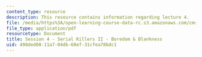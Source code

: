 ```yaml
---
content_type: resource
description: This resource contains information regarding lecture 4.
file: /media/https%3A/open-learning-course-data-rc.s3.amazonaws.com/cms-840-at-the-limit-violence-in-contemporary-representation-fall-2013/498ded0811a704db60ef31cfea78bdc1_MITCMS_840F13_Session_4.pdf
file_type: application/pdf
resourcetype: Document
title: Session 4 - Serial Killers II - Boredom & Blankness
uid: 498ded08-11a7-04db-60ef-31cfea78bdc1
---
```

